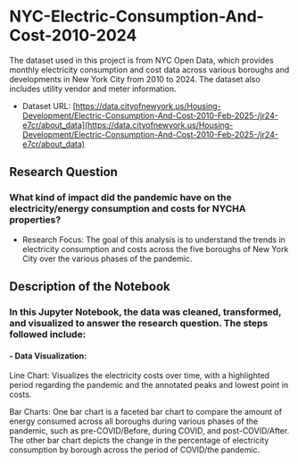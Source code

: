 # NYC-Electric-Consumption-And-Cost-2010-2024
The dataset used in this project is from NYC Open Data, which provides monthly electricity consumption and cost data across various boroughs and developments in New York City from 2010 to 2024. The dataset also includes utility vendor and meter information.
- Dataset URL: [https://data.cityofnewyork.us/Housing-Development/Electric-Consumption-And-Cost-2010-Feb-2025-/jr24-e7cr/about_data](https://data.cityofnewyork.us/Housing-Development/Electric-Consumption-And-Cost-2010-Feb-2025-/jr24-e7cr/about_data)


## Research Question
### What kind of impact did the pandemic have on the electricity/energy consumption and costs for NYCHA properties?
- Research Focus:
The goal of this analysis is to understand the trends in electricity consumption and costs across the five boroughs of New York City over the various phases of the pandemic.

## Description of the Notebook
### In this Jupyter Notebook, the data was cleaned, transformed, and visualized to answer the research question. The steps followed include:

#### - Data Visualization:

Line Chart: Visualizes the electricity costs over time, with a highlighted period regarding the pandemic and the annotated peaks and lowest point in costs. 

Bar Charts: One bar chart is a faceted bar chart to compare the amount of energy consumed across all boroughs during various phases of the pandemic, such as pre-COVID/Before, during COVID, and post-COVID/After. The other bar chart depicts the change in the percentage of electricity consumption by borough across the period of COVID/the pandemic.





